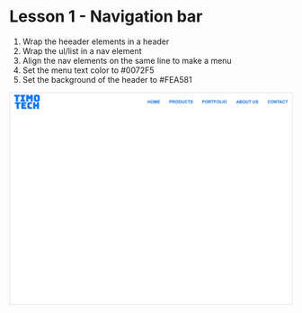 # Lesson 1 - Navigation bar

1. Wrap the heeader elements in a header
2. Wrap the ul/list in a nav element
3. Align the nav elements on the same line to make a menu
4. Set the menu text color to #0072F5 
5. Set the background of the header to #FEA581


![Alt text](screenshot.jpg?raw=true "Screenshot")